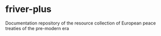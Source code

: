 # friver-plus
Documentation repository of the resource collection of European peace treaties of the pre-modern era
